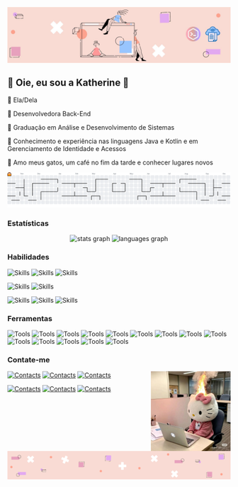 ![Header](/images/banner-rosa-pessego-linkedin.jpg)

## :blossom: Oie, eu sou a Katherine :blossom:
<!-- about me -->
:blossom: Ela/Dela

:blossom: Desenvolvedora Back-End

:blossom: Graduação em Análise e Desenvolvimento de Sistemas

:blossom: Conhecimento e experiência nas linguagens Java e Kotlin e em Gerenciamento de Identidade e Acessos

:blossom: Amo meus gatos, um café no fim da tarde e conhecer lugares novos

<!-- pacman -->
<picture>
    <source media="(prefers-color-scheme: dark)" srcset="https://raw.githubusercontent.com/hanakathy/hanakathy/output/pacman-contribution-graph-dark.svg">
    <source media="(prefers-color-scheme: light)" srcset="https://raw.githubusercontent.com/hanakathy/hanakathy/output/pacman-contribution-graph.svg">
    <img alt="pacman contribution graph" src="https://raw.githubusercontent.com/hanakathy/hanakathy/output/pacman-contribution-graph.svg">
</picture>

<!-- stats -->
### Estatísticas

<div align="center">
  <img src="https://github-readme-stats.vercel.app/api?username=hanakathy&hide_title=false&hide_rank=false&show_icons=true&include_all_commits=true&count_private=true&disable_animations=false&theme=omni&locale=en&hide_border=false&order=1" height="150" alt="stats graph"  />
  <img src="https://github-readme-stats.vercel.app/api/top-langs?username=hanakathy&locale=pt-br&hide_title=false&layout=compact&card_width=320&langs_count=5&theme=omni&hide_border=false&order=2" height="150" alt="languages graph"  />
</div>

<!-- skills -->
### Habilidades

![Skills](https://img.shields.io/badge/java-4682B4?style=for-the-badge)
![Skills](https://img.shields.io/badge/Kotlin-B125EA?style=for-the-badge&logo=kotlin&logoColor=white)
![Skills](https://img.shields.io/badge/PLSQL-F80000?style=for-the-badge&logo=oracle&logoColor=black)

![Skills](https://img.shields.io/badge/IBM%20Cloud-1261FE?style=for-the-badge&logo=IBM%20Cloud&logoColor=white)
![Skills](https://img.shields.io/badge/microsoft%20azure-0089D6?style=for-the-badge&logo=microsoft-azure&logoColor=white)

![Skills](https://img.shields.io/badge/Spring-6DB33F?style=for-the-badge&logo=spring&logoColor=white)
![Skills](https://img.shields.io/badge/Spring_Boot-6DB33F?style=for-the-badge&logo=spring-boot&logoColor=white)
![Skills](https://img.shields.io/badge/Hibernate-59666C?style=for-the-badge&logo=Hibernate&logoColor=white)

<!-- tools -->
### Ferramentas
<!-- ides -->
![Tools](https://img.shields.io/badge/IntelliJ_IDEA-000000.svg?style=for-the-badge&logo=intellij-idea&logoColor=white)
![Tools](https://img.shields.io/badge/Eclipse-2C2255?style=for-the-badge&logo=eclipse&logoColor=white)
![Tools](https://img.shields.io/badge/VSCode-0078D4?style=for-the-badge&logo=visual%20studio%20code&logoColor=white)
![Tools](https://img.shields.io/badge/Swagger-85EA2D?style=for-the-badge&logo=Swagger&logoColor=white)
![Tools](https://img.shields.io/badge/Jenkins-49728B?style=for-the-badge&logo=jenkins&logoColor=white)
![Tools](https://img.shields.io/badge/VMware-231f20?style=for-the-badge&logo=VMware&logoColor=white)
![Tools](https://img.shields.io/badge/Oracle-F80000?style=for-the-badge&logo=oracle&logoColor=black)
![Tools](https://img.shields.io/badge/MySQL-005C84?style=for-the-badge&logo=mysql&logoColor=white)
![Tools](https://img.shields.io/badge/dbeaver-382923?style=for-the-badge&logo=dbeaver&logoColor=white)
![Tools](https://img.shields.io/badge/GitHub-100000?style=for-the-badge&logo=github&logoColor=white)
![Tools](https://img.shields.io/badge/GitLab-330F63?style=for-the-badge&logo=gitlab&logoColor=white)
![Tools](https://img.shields.io/badge/GIT-E44C30?style=for-the-badge&logo=git&logoColor=white)
![Tools](https://img.shields.io/badge/Insomnia-5849be?style=for-the-badge&logo=Insomnia&logoColor=white)
![Tools](https://img.shields.io/badge/Postman-FF6C37?style=for-the-badge&logo=Postman&logoColor=white)

<!-- contacts -->
### Contate-me

<!-- img da hello kitty no pc -->
<img align="right" height="180" src="/images/hellokitty-trabalhando.jpg" alt="hello kitty na mo paz" />

<!-- freelance profiles --> 
[![Contacts](https://img.shields.io/badge/fiverr-1DBF73?style=for-the-badge&logo=fiverr&logoColor=white)](https://br.fiverr.com/sellers/kath_martins/)
[![Contacts](https://img.shields.io/badge/Freelancer-29B2FE?style=for-the-badge&logo=Freelancer&logoColor=white)](https://www.br.freelancer.com/u/katherineam33)
[![Contacts](https://img.shields.io/badge/UpWork-6FDA44?style=for-the-badge&logo=Upwork&logoColor=white)](https://upwork.com/freelancers/~01b034d7e373c46ae0)
<!-- arc https://arc.dev/@khanam -->

<!-- personal contact -->
[![Contacts](https://img.shields.io/badge/Gmail-D14836?style=for-the-badge&logo=gmail&logoColor=white)](mailto:khanamartins@gmail.com)
[![Contacts](https://img.shields.io/badge/LinkedIn-0077B5?style=for-the-badge&logo=linkedin&logoColor=white)](https://www.linkedin.com/in/katherine-m-a2786a200/)
[![Contacts](https://img.shields.io/badge/Telegram-2CA5E0?style=for-the-badge&logo=telegram&logoColor=white)](https://t.me/+eS1XfPgn2noyYzAx)

<!-- footer -->
![Footer](/images/footer-rosa-pessego.png)
